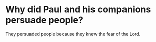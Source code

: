 # Why did Paul and his companions persuade people?

They persuaded people because they knew the fear of the Lord.
